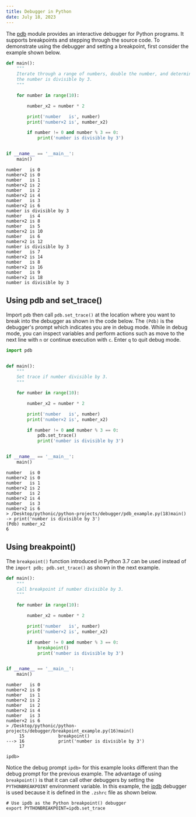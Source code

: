 ```yaml
---
title: Debugger in Python
date: July 18, 2023
---
```


The [pdb](https://docs.python.org/3/library/pdb.html) module provides an interactive debugger for Python programs. It supports breakpoints and stepping through the source code. To demonstrate using the debugger and setting a breakpoint, first consider the example shown below.

```python
def main():
    """
    Iterate through a range of numbers, double the number, and determine if
    the number is divisible by 3.
    """

    for number in range(10):

        number_x2 = number * 2

        print('number   is', number)
        print('number×2 is', number_x2)

        if number != 0 and number % 3 == 0:
            print('number is divisible by 3')


if __name__ == '__main__':
    main()

```

```text
number   is 0
number×2 is 0
number   is 1
number×2 is 2
number   is 2
number×2 is 4
number   is 3
number×2 is 6
number is divisible by 3
number   is 4
number×2 is 8
number   is 5
number×2 is 10
number   is 6
number×2 is 12
number is divisible by 3
number   is 7
number×2 is 14
number   is 8
number×2 is 16
number   is 9
number×2 is 18
number is divisible by 3
```

## Using pdb and set_trace()

Import `pdb` then call `pdb.set_trace()` at the location where you want to break into the debugger as shown in the code below. The `(Pdb)` is the debugger's prompt which indicates you are in debug mode. While in debug mode, you can inspect variables and perform actions such as move to the next line with `n` or continue execution with `c`. Enter `q` to quit debug mode.

```python
import pdb


def main():
    """
    Set trace if number divisible by 3.
    """

    for number in range(10):

        number_x2 = number * 2

        print('number   is', number)
        print('number×2 is', number_x2)

        if number != 0 and number % 3 == 0:
            pdb.set_trace()
            print('number is divisible by 3')


if __name__ == '__main__':
    main()
```

```text
number   is 0
number×2 is 0
number   is 1
number×2 is 2
number   is 2
number×2 is 4
number   is 3
number×2 is 6
> /Desktop/pythonic/python-projects/debugger/pdb_example.py(18)main()
-> print('number is divisible by 3')
(Pdb) number_x2
6
```

## Using breakpoint()

The `breakpoint()` function introduced in Python 3.7 can be used instead of the `import pdb; pdb.set_trace()` as shown in the next example.

```python
def main():
    """
    Call breakpoint if number divisible by 3.
    """

    for number in range(10):

        number_x2 = number * 2

        print('number   is', number)
        print('number×2 is', number_x2)

        if number != 0 and number % 3 == 0:
            breakpoint()
            print('number is divisible by 3')


if __name__ == '__main__':
    main()
```

```text
number   is 0
number×2 is 0
number   is 1
number×2 is 2
number   is 2
number×2 is 4
number   is 3
number×2 is 6
> /Desktop/pythonic/python-projects/debugger/breakpoint_example.py(16)main()
     15             breakpoint()
---> 16             print('number is divisible by 3')
     17

ipdb>
```

Notice the debug prompt `ipdb>` for this example looks different than the debug prompt for the previous example. The advantage of using `breakpoint()` is that it can call other debuggers by setting the `PYTHONBREAKPOINT` environment variable. In this example, the [ipdb](https://github.com/gotcha/ipdb) debugger is used because it is defined in the `.zshrc` file as shown below.

```text
# Use ipdb as the Python breakpoint() debugger
export PYTHONBREAKPOINT=ipdb.set_trace
```
